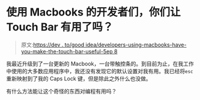 # 使用 Macbooks 的开发者们，你们让 Touch Bar 有用了吗？

> 原文:[https://dev . to/good idea/developers-using-macbooks-have-you-make-the-touch-bar-useful-5ep 8](https://dev.to/goodidea/developers-using-macbooks-have-you-made-the-touch-bar-useful-5ep8)

我最近升级到了一台更新的 Macbook，一台带触控条的。到目前为止，在我工作中使用的大多数应用程序中，我还没有发现它的默认设置对我有用。我已经将`esc`重新映射到了我的 Caps Lock 键，但是除此之外什么也没做。

有什么方法能让这个奇怪的东西对编程有用吗？